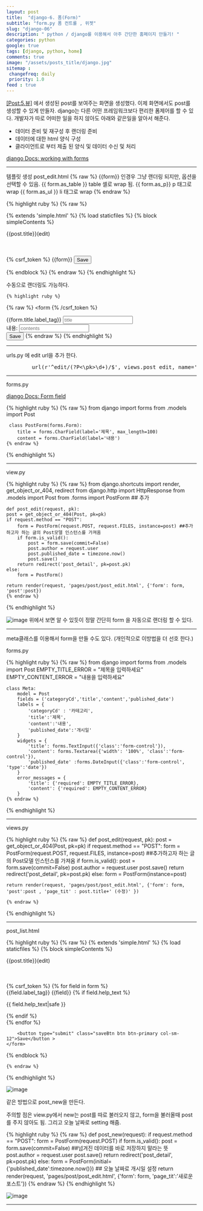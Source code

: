 ```yaml
---
layout: post
title:  "django-6. 폼(Form)"
subtitle: "form.py 폼 컨트롤 , 위젯"
slug: "django-06"
description: " python / django를 이용해서 아주 간단한 홈페이지 만들기! "
categories: python
google: true
tags: [django, python, home]
comments: true
image: "/assets/posts_title/django.jpg"
sitemap :
 changefreq: daily
 priority: 1.0
feed : true
---
```


[[Post:5.뷰]](/django/2018/01/28/django-05.html) 에서 생성된 post를 보여주는 화면을 생성했다.
이제 화면에서도 post를 생성할 수 있게 만들자.
django는 다른 어떤 프레임워크보다 편리한 폼제어를 할 수 있다.
개발자가 따로 어떠한 일을 하지 않아도 아래와 같은일을 알아서 해준다.

- 데이터 준비 및 재구성 후 랜더링 준비
- 데이터에 대한 html 양식 구성
- 클라이언트로 부터 제출 된 양식 및 데이터 수신 및 처리


[django Docs: working with forms ](https://docs.djangoproject.com/en/2.0/topics/forms/)

--------------------
템플릿 생성 post_edit.html
{% raw %}
{{form}} 인경우 그냥 랜더링 되지만, 옵션을 선택할 수 있음.
{{ form.as_table }} table 셀로 wrap 됨.
{{ form.as_p}} p 태그로 wrap
{{ form.as_ul }} li 태그로 wrap
{% endraw %}

{% highlight ruby %}
{% raw %}

{% extends 'simple.html' %}
{% load staticfiles %}
{% block simpleContents %}
<link rel="stylesheet" href="{% static 'css/post.css' %}">
<p class="bar_title hidden">{{post.title}}(edit)</p>
<div class="post_box row" style="margin-top:50px;">
	<form method="POST" class="post-form"  enctype="multipart/form-data">
		{% csrf_token %}
		 {{form}}
		<button type="submit" class="saveBtn btn btn-primary col-sm-12">Save</button >
	</form>
</div>
{% endblock %}
	{% endraw %}
{% endhighlight %}

수동으로 랜더링도 가능하다.  

 	{% highlight ruby %}
{% raw %}
	<form
		{% /csrf_token %}
 		<div class="form-group">
	    {{form.title.label_tag}}
	    <input type="text" class="form-control" id="{{ form.title.id_for_label }}" aria-describedby="title" placeholder="title">
	  	</div>
	  	<div class="form-group">
	    <label for="{{ form.content.id_for_label }}">내용:</label>
	    <input type="text" class="form-control" id="{{ form.content.id_for_label }}" aria-describedby="contents" placeholder="contents">
	  	</div>
		<button type="submit" class="saveBtn btn btn-primary col-sm-12">Save</button >
	</form>
{% endraw %}
{% endhighlight %}


---------------------------
urls.py 에 edit url을 추가 한다.  
<pre>
		url(r'^edit/(?P<\pk>\d+)/$', views.post_edit, name='post_edit'),
</pre>

----------------------------
forms.py

[django Docs: Form field ](https://docs.djangoproject.com/en/2.0/ref/forms/fields/)

{% highlight ruby %}
	{% raw %}
	from django import forms
	from .models import Post

	 class PostForm(forms.Form):
		title = forms.CharField(label='제목', max_length=100)
		content = forms.CharField(label='내용')
	{% endraw %}
{% endhighlight %}


-----------------------------
view.py

{% highlight ruby %}
	{% raw %}
	from django.shortcuts import render, get_object_or_404, redirect
	from django.http import HttpResponse
	from .models import Post
	from .forms import PostForm ## 추가

	def post_edit(request, pk):
	post = get_object_or_404(Post, pk=pk)
	if request.method == "POST":
		form = PostForm(request.POST, request.FILES, instance=post) ##추가하고자 하는 글의 Post모델 인스턴스를 가져옴
		if form.is_valid():
			post = form.save(commit=False)
			post.author = request.user
			post.published_date = timezone.now()
			post.save()
		return redirect('post_detail', pk=post.pk)
	else:
		form = PostForm()

	return render(request, 'pages/post/post_edit.html', {'form': form, 'post':post})
	{% endraw %}
{% endhighlight %}


![image](/assets/posts_con/django/django_06001.png)
위에서 보면 알 수 있듯이 정말 간단히 form 을 자동으로 랜더링 할 수 있다.  

--------------------------------------------
meta클래스를 이용해서 form을 만들 수도 있다. (개인적으로 이방법을 더 선호 한다.)

forms.py

{% highlight ruby %}
	{% raw %}
from django import forms
from .models import Post
EMPTY_TITLE_ERROR = "제목을 입력하세요"
EMPTY_CONTENT_ERROR = "내용을 입력하세요"


	class Meta:
		model = Post
		fields = ('categoryCd','title','content','published_date')
		labels = {
			'categoryCd' : '카테고리',
			'title':'제목',
			'content':'내용',
			'published_date':'개시일'
		}
		widgets = {
	 		'title': forms.TextInput({'class':'form-control'}),
			'content': forms.Textarea({'width': '100%', 'class':'form-control'}),
			'published_date' :forms.DateInput({'class':'form-control', 'type':'date'})
		}
		error_messages = {
			'title': {'required': EMPTY_TITLE_ERROR},
			'content': {'required': EMPTY_CONTENT_ERROR}
		}
	{% endraw %}
{% endhighlight %}

------------------------------------------------------

views.py

{% highlight ruby %}
	{% raw %}
	def post_edit(request, pk):
	post = get_object_or_404(Post, pk=pk)
	if request.method == "POST":
		form = PostForm(request.POST, request.FILES, instance=post) ##추가하고자 하는 글의 Post모델 인스턴스를 가져옴
		if form.is_valid():
			post = form.save(commit=False)
			post.author = request.user
			post.save()
		return redirect('post_detail', pk=post.pk)
	else:
		form = PostForm(instance=post)

	return render(request, 'pages/post/post_edit.html', {'form': form, 'post':post , 'page_tit' : post.title+' (수정)' })

	{% endraw %}
{% endhighlight %}


---------------------------

post_list.html


{% highlight ruby %}
	{% raw %}
{% extends 'simple.html' %}
{% load staticfiles %}
{% block simpleContents %}
<link rel="stylesheet" href="{% static 'css/post.css' %}">
<p class="bar_title hidden">{{post.title}}(edit)</p>
<div class="post_box row" style="margin-top:50px;">
	<form method="POST" class="post-form"  enctype="multipart/form-data" style="width:100%;">
		{% csrf_token %}
		{% for field in form %}
		<div class="form-group">
			{{field.label_tag}}
			{{field}}  
			{% if field.help_text %}
			<p class="help">{{ field.help_text|safe }}</p>
			{% endif %}
		</div>
		{% endfor %}

		<button type="submit" class="saveBtn btn btn-primary col-sm-12">Save</button >
	</form>
</div>
{% endblock %}

	{% endraw %}
{% endhighlight %}

![image](/assets/posts_con/django/django_06002.png)


같은 방법으로 post_new을 만든다.

주의할 점은 view.py에서 new는 post를 따로 불러오지 않고, form을 불러올때 post를 주지 않아도 됨.  그리고 오늘 날짜로 setting 해줌.

{% highlight ruby %}
	{% raw %}
def post_new(request):
	if request.method == "POST":
		form = PostForm(request.POST)
		if form.is_valid():
			post = form.save(commit=False) ##넘겨진 데이터를 바로 저장하지 말라는 뜻
			post.author = request.user
			post.save()
			return redirect('post_detail', pk=post.pk)
	else:
		form = PostForm(initial={'published_date':timezone.now()}) ## 오늘 날짜로 개시일 설정
	return render(request, 'pages/post/post_edit.html', {'form': form, 'page_tit':'새로운 포스트'})
	{% endraw %}
{% endhighlight %}

![image](/assets/posts_con/django/django_06003.png)


--------------
